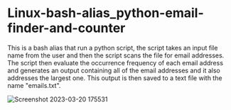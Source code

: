 # Linux-bash-alias_python-email-finder-and-counter

This is a bash alias that run a python script, the script takes an input file name from the user and then the script scans the file for email addresses. The script then evaluate the occurrence frequency of each email address and generates an output containing all of the email addresses and it also addresses the largest one. This output is then saved to a text file with the name "emails.txt".


![Screenshot 2023-03-20 175531](https://user-images.githubusercontent.com/108411357/226379182-5474ffe7-02cb-42b3-bf29-b67850e84973.png)
